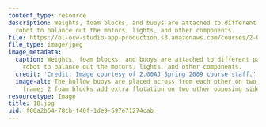 ```yaml
---
content_type: resource
description: Weights, foam blocks, and buoys are attached to different parts of the
  robot to balance out the motors, lights, and other components.
file: https://ol-ocw-studio-app-production.s3.amazonaws.com/courses/2-00aj-exploring-sea-space-earth-fundamentals-of-engineering-design-spring-2009/f00a2b6478cbf40f1de9597e71274cab_18.jpg
file_type: image/jpeg
image_metadata:
  caption: Weights, foam blocks, and buoys are attached to different parts of the
    robot to balance out the motors, lights, and other components.
  credit: 'Credit: Image courtesy of 2.00AJ Spring 2009 course staff.'
  image-alt: The hollow buoys are placed across from each other on two sides of the
    frame; 2 foam blocks add extra flotation on two other opposing sides.
resourcetype: Image
title: 18.jpg
uid: f00a2b64-78cb-f40f-1de9-597e71274cab
---
```

